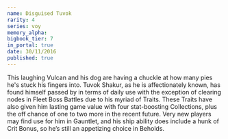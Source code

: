 ```yaml
---
name: Disguised Tuvok
rarity: 4
series: voy
memory_alpha:
bigbook_tier: 7
in_portal: true
date: 30/11/2016
published: true
---
```


This laughing Vulcan and his dog are having a chuckle at how many pies he's stuck his fingers into.  Tuvok Shakur, as he is affectionately known, has found himself passed by in terms of daily use with the exception of clearing nodes in Fleet Boss Battles due to his myriad of Traits.  These Traits have also given him lasting game value with four stat-boosting Collections, plus the off chance of one to two more in the recent future.  Very new players may find use for him in Gauntlet, and his ship ability does include a hunk of Crit Bonus, so he’s still an appetizing choice in Beholds.
